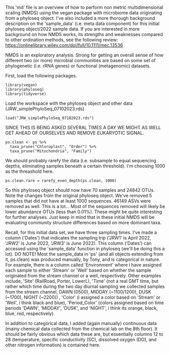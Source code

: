 This 'md' file is an overview of how to perform non metric multidimensional scaling (NMDS) using the vegan package with microbiome data originating from a phyloseq object.
I've also included a more thorough background description on  the 'sample_data' (i.e. meta data component) for this initial phyloseq object/2022 sample data. 
If you are interested in more background on how NMDS works, its strengths and weaknesses compared to other ordination methods,
see the following review: https://onlinelibrary.wiley.com/doi/full/10.1111/mec.13536

NMDS is an exploratory analysis. Strong for getting an overall sense of how different two (or more) microbial communities are based on some set of phylogenetic (i.e. rRNA genes) or
functional (metagenomic) datasets. 

First, load the following packages. 
```
library(vegan)
library(phyloseq)
library(tidyverse)
```
Load the workspace with the phyloseq object and other data (JRW_simplePhyloSeq_07102023.rds)
```
load("JRW_simplePhyloSeq_07102023.rds")
```
SINCE THIS IS BEING ASKED SEVERAL TIMES A DAY WE MIGHT AS WELL GET AHEAD OF OURSELVES AND REMOVE EUKARYOTIC SIGNAL.

```
ps.clean <- ps %>%
  taxa_prune("Chloroplast", "Order") %>%
  taxa_prune("Mitochondria", "Family")
```
We should probably rarefy the data (i.e. subsample to equal sequencing depths, eliminating samples beneath a certain threshold).
I'm choosing 1000 as the threashold here.

```
ps.clean.rare = rarefy_even_depth(ps.clean, 1000)
```
So this phyloseq object should now have 70 samples and 24842 OTUs. Note the changes from the original phyloseq object.
We've removed 5 samples that did not have at least 1000 sequences. 46149 ASVs were removed as well. This is a lot...
Most of the sequences removed will likely be lower abundance OTUs (less than 0.01%). These might be quite interesting for further analyses.
Just keep in mind that in these initial NMDS will be evaluating community structure differences based on more dominant taxa.

Recall, for this initial data set, we have three sampling times. I've made a column ('Dates') that indicates the sampling trip ('JRW1' is April 2022, 'JRW2' is June 2022, 'JRW3' is June 2022).
This column ('Dates') can accessed using the 'sample_data' function in phyloseq (we'll be doing this a lot). 
DO NOTE! Most the sample_data in 'ps' (and all objects extending from it, ps.clean) was  produced manually, by Tony, and is categorical in nature.
For example, there is a column called 'Environment' where i have assigned each sample to either 'Stream' or 'Well' based on whether the sample originated from
the stream channel or a well, respectively. Other examples include, 'Site' (RailRoad, Porter, LowerL), 'Time' (not a real GMT time, but rather which time during the two day diurnal sampling
we collected samples from the stream channel, DAWN (0500), MIDDAY (~1100/1200), DUSK (~1700), NIGHT (~2200)) , 'Color' (i assigned a color based on 'Stream' or 'Well', i think black and blue), 'Period_Color' (colors assigned based on time periods 'DAWN', 'MIDDAY', 'DUSK', and 'NIGHT', i think its orange, black, blue, red, respectively). 

In addition to categorical data, I added (again manually) continuous data (mainy chemical data collected from the chemical lab on the 8th floor). It should be fairly obvious which data these are, but essentially columns 12 to 28 (temperature, specific conductivity (SC), dissolved oxygen (DO), and other nitrogen information) is contained here. 
